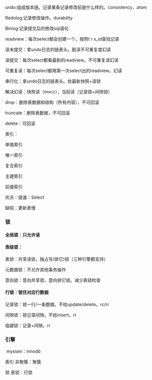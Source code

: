 undo:组成版本链。记录某条记录修改前是什么样的。consistency，atom

Redolog:记录修改操作。durability

Binlog:记录提交后的修改sql语句

readview：每次select都会创建一个，按照t r x_id查找记录



读未提交：拿undo日志的链表头。脏读不可重复度幻读

读提交：每次select都看最新的readview。不可重复读幻读

可重复读：每次select都用第一次select出的readview。幻读

串行化：拿undo日志的链表头。给最新快照+读锁

解决幻读：快照读（mvcc），当前读（记录锁+间隙锁）



drop：删除表数据和结构（所有内容），不可回滚

truncate：删除表数据，不可回滚

delete：可回滚



索引：

单值索引

唯一索引

复合索引

主键索引

前缀索引

优点：提速：Select

缺陷：更新表慢

### 锁

#### 全局锁：只允许读

#### 表级锁：

表锁：共享读锁，独占写(排它)锁（三种引擎都支持）

元数据锁：不允许其他事务操作

意向锁：意向共享锁，意向排它锁。减少表锁检查

#### 行锁：锁住对应行数据

记录锁：锁一行/一条数据。不给update/delete。rc/rr

间隙锁：锁记录间隙。不给insert。rr

临键锁：记录+间隙。rr



### 引擎

​		mysiam：innodb

索引	非聚簇：聚簇

锁		表锁：行锁

